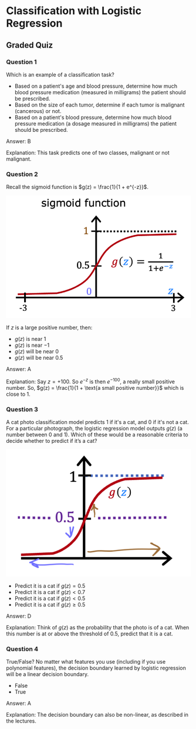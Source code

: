 # Classification with Logistic Regression

## Graded Quiz

### Question 1

Which is an example of a classification task?

- Based on a patient's age and blood pressure, determine how much blood pressure medication (measured in milligrams) the patient should be prescribed.
- Based on the size of each tumor, determine if each tumor is malignant (cancerous) or not.
- Based on a patient's blood pressure, determine how much blood pressure medication (a dosage measured in milligrams) the patient should be prescribed.

Answer: B

Explanation: This task predicts one of two classes, malignant or not malignant.

### Question 2

Recall the sigmoid function is $g(z) = \frac{1}{1 + e^{-z}}$.

![image.png](./images/C1_W3_Q1_Sigmoid.png)

If $z$ is a large positive number, then:

- $g(z)$ is near $1$
- $g(z)$ is near $-1$
- $g(z)$ will be near $0$
- $g(z)$ will be near $0.5$

Answer: A

Explanation: Say $z = +100$. So $e^{-z}$ is then $e^{-100}$, a really small positive number. So, $g(z) = \frac{1}{1 + \text{a small positive number}}$ which is close to $1$.

### Question 3

A cat photo classification model predicts 1 if it's a cat, and 0 if it's not a cat. For a particular photograph, the logistic regression model outputs $g(z)$ (a number between 0 and 1). Which of these would be a reasonable criteria to decide whether to predict if it’s a cat?

![image.png](./images/C1_W3_Q1_CatDog.png)

- Predict it is a cat if $g(z) = 0.5$
- Predict it is a cat if $g(z) < 0.7$
- Predict it is a cat if $g(z) < 0.5$
- Predict it is a cat if $g(z) \ge 0.5$

Answer: D

Explanation: Think of $g(z)$ as the probability that the photo is of a cat. When this number is at or above the threshold of 0.5, predict that it is a cat.

### Question 4

True/False? No matter what features you use (including if you use polynomial features), the decision boundary learned by logistic regression will be a linear decision boundary.

- False
- True

Answer: A

Explanation: The decision boundary can also be non-linear, as described in the lectures.
